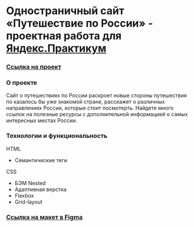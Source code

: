 # Одностраничный сайт «Путешествие по России» - проектная работа для [Яндекс.Практикум](https://practicum.yandex.ru "Яндекс Практикум!")

### [Ссылка на проект](https://agolubtsova.github.io/russian-travel/)

### О проекте
Сайт о путешествиях по России раскроет новые стороны путешествия по казалось бы уже знакомой стране, расскажет о различных направлениях России, которые стоит посмотерть. Найдете много ссылок на полезные ресурсы с дополнительной информацией о самых интересных местах России.

### Технологии и функциональность
HTML
* Семантические теги

CSS
* БЭМ Nested
* Адаптивная верстка 
* Flexbox
* Grid-layout

### [Ссылка на макет в Figma](https://www.figma.com/file/5S2WSbEFL6awjVWJ0NWL8Q/Sprint-3_-Russia-_-desktop-mobile?node-id=28503%3A0)




